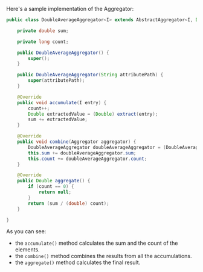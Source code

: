 
Here's a sample implementation of the Aggregator:

```java
public class DoubleAverageAggregator<I> extends AbstractAggregator<I, Double> {

    private double sum;

    private long count;

    public DoubleAverageAggregator() {
        super();
    }

    public DoubleAverageAggregator(String attributePath) {
        super(attributePath);
    }

    @Override
    public void accumulate(I entry) {
        count++;
        Double extractedValue = (Double) extract(entry);
        sum += extractedValue;
    }

    @Override
    public void combine(Aggregator aggregator) {
        DoubleAverageAggregator doubleAverageAggregator = (DoubleAverageAggregator) aggregator;
        this.sum += doubleAverageAggregator.sum;
        this.count += doubleAverageAggregator.count;
    }

    @Override
    public Double aggregate() {
        if (count == 0) {
            return null;
        }
        return (sum / (double) count);
    }

}

```

As you can see:

- the `accumulate()` method calculates the sum and the count of the elements.
- the `combine()` method combines the results from all the accumulations.
- the `aggregate()` method calculates the final result.

